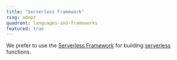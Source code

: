 ```yaml
---
title: "Serverless Framework"
ring: adopt
quadrant: languages-and-frameworks
featured: true
---
```


We prefer to use the <a href="https://www.serverless.com/framework/">Serverless Framework</a> for building [serverless](/methods-and-patterns/serverless) functions.
